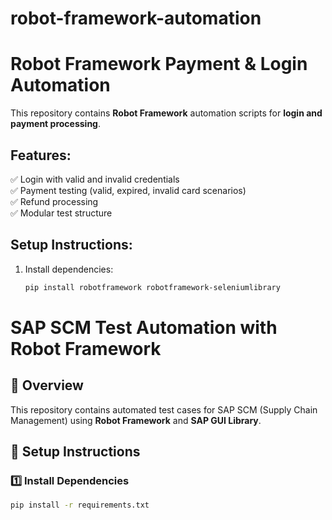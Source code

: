 # robot-framework-automation


# Robot Framework Payment & Login Automation

This repository contains **Robot Framework** automation scripts for **login and payment processing**.

## Features:
✅ Login with valid and invalid credentials  
✅ Payment testing (valid, expired, invalid card scenarios)  
✅ Refund processing  
✅ Modular test structure  

## Setup Instructions:
1. Install dependencies:
   ```bash
   pip install robotframework robotframework-seleniumlibrary


# SAP SCM Test Automation with Robot Framework

## 📌 Overview
This repository contains automated test cases for SAP SCM (Supply Chain Management) using **Robot Framework** and **SAP GUI Library**.

## 🚀 Setup Instructions
### 1️⃣ Install Dependencies
```bash
pip install -r requirements.txt
